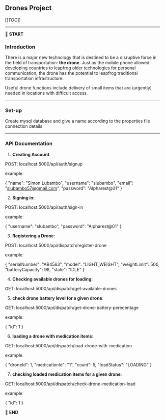 ## Drones Project

[[_TOC_]]

---

:scroll: **START**

### Introduction

There is a major new technology that is destined to be a disruptive force in the field of transportation: **the drone**. Just as the mobile phone allowed developing countries to leapfrog older technologies for personal communication, the drone has the potential to leapfrog traditional transportation infrastructure.

Useful drone functions include delivery of small items that are (urgently) needed in locations with difficult access.

---

### Set-up

Create mysql database and give a name according to the properties file connection details


---

### API Documentation

1. **Creating Account**:

POST: localhost:5000/api/auth/signup

example:

{
"name": "Simon Lubambo",
"username": "slubambo",
"email": "slubambo57@gmail.com",
"password": "Alpharest@01"
}

2. **Signing in**:

POST: localhost:5000/api/auth/sign-in

example:

{
"username": "slubambo",
"password": "Alpharest@01"
}

3. **Registering a Drone**:

POST: localhost:5000/api/dispatch/register-drone

example:

{
"serialNumber": "AB4563",
"model": "LIGHT_WEIGHT",
"weightLimit": 500,
"batteryCapacity": 98,
"state": "IDLE"
}

4. **Checking available drones for loading**:

GET: localhost:5000/api/dispatch/get-available-drones

5. **check drone battery level for a given drone**:

GET: localhost:5000/api/dispatch/get-drone-battery-perecentage

example:

{
"id": 1
}

6. **loading a drone with medication items**:

GET: localhost:5000/api/dispatch/load-drone-with-medication

example:

{
"droneId": 1,
"medicationId": "1",
"count": 5,
"loadStatus": "LOADING"
}

7. **checking loaded medication items for a given drone**:

GET: localhost:5000/api/dispatch/check-drone-medication-load

example:

{
"id": 1
}

:scroll: **END**
